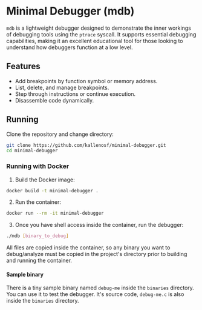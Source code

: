 # Minimal Debugger (mdb)
`mdb` is a lightweight debugger designed to demonstrate the inner workings of debugging tools using the `ptrace` syscall. It supports essential debugging capabilities, making it an excellent educational tool for those looking to understand how debuggers function at a low level.

## Features
- Add breakpoints by function symbol or memory address.
- List, delete, and manage breakpoints.
- Step through instructions or continue execution.
- Disassemble code dynamically.

## Running
Clone the repository and change directory:
```sh
git clone https://github.com/kallenosf/minimal-debugger.git
cd minimal-debugger
```
### Running with Docker
1. Build the Docker image:
```sh
docker build -t minimal-debugger .
```
2. Run the container:
```sh
docker run --rm -it minimal-debugger
```
3. Once you have shell access inside the container, run the debugger:
```sh
./mdb [binary_to_debug]
```
All files are copied inside the container, so any binary you want to debug/analyze must be copied in the project's directory prior to building and running the container.
#### Sample binary
There is a tiny sample binary named `debug-me` inside the `binaries` directory. You can use it to test the debugger. It's source code, `debug-me.c` is also inside the `binaries` directory.
